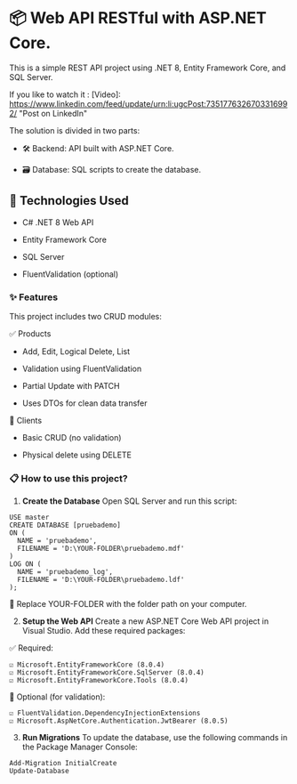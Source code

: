 # 📦 Web API RESTful with ASP.NET Core.

This is a simple REST API project using .NET 8, Entity Framework Core, and SQL Server.

If you like to watch it : [Video]: https://www.linkedin.com/feed/update/urn:li:ugcPost:7351776326703316992/ "Post on LinkedIn"

The solution is divided in two parts:

- 🛠️ Backend: API built with ASP.NET Core.

- 🗃️ Database: SQL scripts to create the database.

## 🚀 Technologies Used

- C# .NET 8 Web API

- Entity Framework Core

- SQL Server

- FluentValidation (optional)

### ✨ Features

This project includes two CRUD modules:

✅ Products

- Add, Edit, Logical Delete, List

- Validation using FluentValidation

- Partial Update with PATCH

- Uses DTOs for clean data transfer

🧪 Clients

- Basic CRUD (no validation)

- Physical delete using DELETE

### 📋 How to use this project?

1. **Create the Database**
   Open SQL Server and run this script:

```
USE master
CREATE DATABASE [pruebademo]
ON (
  NAME = 'pruebademo',
  FILENAME = 'D:\YOUR-FOLDER\pruebademo.mdf'
)
LOG ON (
  NAME = 'pruebademo_log',
  FILENAME = 'D:\YOUR-FOLDER\pruebademo.ldf'
);

```

📝 Replace YOUR-FOLDER with the folder path on your computer.

2. **Setup the Web API**
   Create a new ASP.NET Core Web API project in Visual Studio.
   Add these required packages:

✅ Required:

```
☑️ Microsoft.EntityFrameworkCore (8.0.4)
☑️ Microsoft.EntityFrameworkCore.SqlServer (8.0.4)
☑️ Microsoft.EntityFrameworkCore.Tools (8.0.4)

```

🧪 Optional (for validation):

```
☑️ FluentValidation.DependencyInjectionExtensions
☑️ Microsoft.AspNetCore.Authentication.JwtBearer (8.0.5)

```

3. **Run Migrations**
   To update the database, use the following commands in the Package Manager Console:

```
Add-Migration InitialCreate
Update-Database

```
